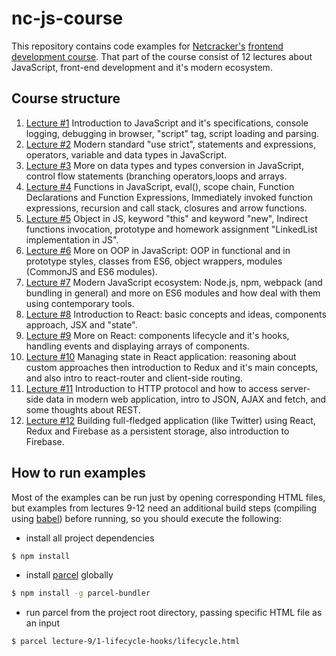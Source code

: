 # nc-js-course

This repository contains code examples for [Netcracker's](https://www.netcracker.com/) [frontend development course](http://nn.edu-netcracker.com/).
That part of the course consist of 12 lectures about JavaScript, front-end development and it's modern ecosystem.

## Course structure

1. [Lecture #1](./lecture-1)
Introduction to JavaScript and it's specifications, console logging, debugging in browser, "script" tag, script loading and parsing.
2. [Lecture #2](./lecture-2)
Modern standard "use strict", statements and expressions, operators, variable and data types in JavaScript.
3. [Lecture #3](./lecture-3)
More on data types and types conversion in JavaScript, control flow statements (branching operators,loops and arrays.
4. [Lecture #4](./lecture-4)
Functions in JavaScript, eval(), scope chain, Function Declarations and Function Expressions, Immediately invoked function expressions, recursion and call stack, closures and arrow functions.
5. [Lecture #5](./lecture-5)
Object in JS, keyword "this" and keyword "new", Indirect functions invocation, prototype and homework assignment "LinkedList implementation in JS".
6. [Lecture #6](./lecture-6)
More on OOP in JavaScript: OOP in functional and in prototype styles, classes from ES6, object wrappers, modules (CommonJS and ES6 modules).
7. [Lecture #7](./lecture-7)
Modern JavaScript ecosystem: Node.js, npm, webpack (and bundling in general) and more on ES6 modules and how deal with them using contemporary tools.
8. [Lecture #8](./lecture-8)
Introduction to React: basic concepts and ideas, components approach, JSX and "state".
9. [Lecture #9](./lecture-9)
More on React: components lifecycle and it's hooks, handling events and displaying arrays of components.
10. [Lecture #10](./lecture-10)
Managing state in React application: reasoning about custom approaches then introduction to Redux and it's main concepts, and also intro to react-router and client-side routing.
11. [Lecture #11](./lecture-11)
Introduction to HTTP protocol and how to access server-side data in modern web application, intro to JSON, AJAX and fetch, and some thoughts about REST.
12. [Lecture #12](./lecture-12)
Building full-fledged application (like Twitter) using React, Redux and Firebase as a persistent storage, also introduction to Firebase.

## How to run examples

Most of the examples can be run just by opening corresponding HTML files, but examples from lectures 9-12 need an additional build steps (compiling using [babel](http://babeljs.io/)) before running, so you should execute the following:

- install all project dependencies

```sh
$ npm install
```

 - install [parcel](https://parceljs.org/) globally

```sh
$ npm install -g parcel-bundler
```

 - run parcel from the project root directory, passing specific HTML file as an input

```sh
$ parcel lecture-9/1-lifecycle-hooks/lifecycle.html
```
